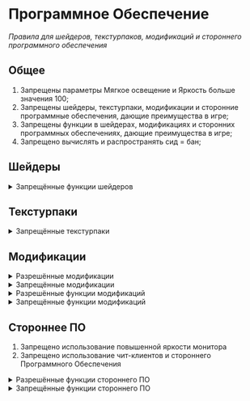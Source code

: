 # Программное Обеспечение
*Правила для шейдеров, текстурпаков, модификаций и стороннего программного обеспечения*



## Общее
1. Запрещены параметры Мягкое освещение и Яркость больше значения 100;
2. Запрещены шейдеры, текстурпаки, модификации и сторонние программные обеспечения, дающие преимущества в игре;
3. Запрещены функции в шейдерах, модификациях и сторонних программных обеспечениях, дающие преимущества в игре;
3. Запрещено вычислять и распространять сид = бан;



## Шейдеры

<details>
<summary>Запрещённые функции шейдеров</summary>

- Подводка и подсветка руд
</details>



## Текстурпаки

<details>
<summary>Запрещённые текстурпаки</summary>

- Подводка и подсветка руд, Xray
- Аналоги запрещённых текстурпаков
</details>



## Модификации

<details>
<summary>Разрешённые модификации</summary>

- Bobby, Emotecraft, Litematic, Logical Zoom, ReplayMod, RP Renames, Shulker Box Tooltip
- Голосовой чат, динамическое освещение, индикатор здоровья, мини-карта
- Аналоги разрешённых модификаций
</details>

<details>
<summary>Запрещённые модификации</summary>

- Авто-рыбалка, баритон, гамма, подводка и подсветка руд, читы, Litematica Printer, Xray
- Аналоги запрещённых модификаций
</details>

<details>
<summary>Разрешённые функции модификаций</summary>

- В Litematic разрешена функция easyPlaceMode;
</details>

<details>
<summary>Запрещённые функции модификаций</summary>

1. В мини-картах запрещена функци́я отображения пещер и сущностей;
2. В Freecam запрещена функция NoClip;
3. В Litematic запрещена функция Принтер;
</details>



## Стороннее ПО
1. Запрещено использование повышенной яркости монитора
2. Запрещено использование чит-клиентов и стороннего Программного Обеспечения


<details>
<summary>Разрешённые функции стороннего ПО</summary>

- Назначение команд в макросы
</details>

<details>
<summary>Запрещённые функции стороннего ПО</summary>

- Авто-рыбалка, кликер, макросы
</details>
